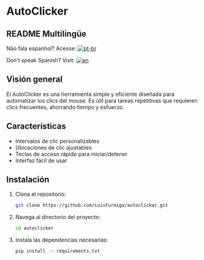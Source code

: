 # AutoClicker

## README Multilingüe
Não fala espanhol? Acesse: [![pt-br](https://img.shields.io/badge/lang-pt--br-green.svg)](https://github.com/LuisFurmiga/Autoclicker/blob/main/README.md)

Don't speak Spanish? Visit: [![en](https://img.shields.io/badge/lang-en-red.svg)](https://github.com/LuisFurmiga/Autoclicker/blob/main/Multi_README/README.us.md)

## Visión general
El AutoClicker es una herramienta simple y eficiente diseñada para automatizar los clics del mouse. Es útil para tareas repetitivas que requieren clics frecuentes, ahorrando tiempo y esfuerzo.

## Características
- Intervalos de clic personalizables
- Ubicaciones de clic ajustables
- Teclas de acceso rápido para iniciar/detener
- Interfaz fácil de usar

## Instalación
1. Clona el repositorio:
    ```sh
    git clone https://github.com/LuisFurmiga/autoclicker.git
    ```
2. Navega al directorio del proyecto:
    ```sh
    cd autoclicker
    ```
3. Instala las dependencias necesarias:
    ```sh
    pip install -r requirements.txt
    ```
